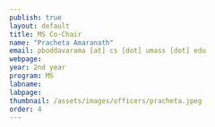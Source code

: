```yaml
---
publish: true
layout: default
title: MS Co-Chair
name: "Pracheta Amaranath"
email: pboddavarama [at] cs [dot] umass [dot] edu
webpage:
year: 2nd year
program: MS
labname:
labpage:
thumbnail: /assets/images/officers/pracheta.jpeg
order: 4
---
```


